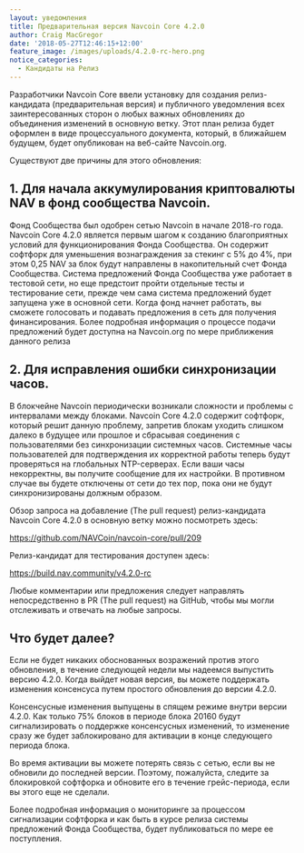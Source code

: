 ```yaml
---
layout: уведомления
title: Предварительная версия Navcoin Core 4.2.0
author: Craig MacGregor
date: '2018-05-27T12:46:15+12:00'
feature_image: /images/uploads/4.2.0-rc-hero.png
notice_categories:
  - Кандидаты на Релиз
---
```

Разработчики Navcoin Core ввели установку для создания релиз-кандидата (предварительная версия) и публичного уведомления всех заинтересованных сторон о любых важных обновлениях до объединения изменений в основную ветку. Этот план релиза будет оформлен в виде процессуального документа, который, в ближайшем будущем, будет опубликован на веб-сайте Navcoin.org.
<!--more-->
Существуют две причины для этого обновления:

## 1. Для начала аккумулирования криптовалюты NAV в фонд сообщества Navcoin.

Фонд Сообщества был одобрен сетью Navcoin в начале 2018-го года. Navcoin Core 4.2.0 является первым шагом к созданию благоприятных условий для функционирования Фонда Сообщества. Он содержит софтфорк для уменьшения вознаграждения за стекинг с 5% до 4%, при этом 0,25 NAV за блок будут направлены в накопительный счет Фонда Сообщества. Система предложений Фонда Сообщества уже работает в тестовой сети, но еще предстоит пройти отдельные тесты и тестирование сети, прежде чем сама система предложений будет запущена уже в основной сети. Когда фонд начнет работать, вы сможете голосовать и подавать предложения в сеть для получения финансирования. Более подробная информация о процессе подачи предложений будет доступна на Navcoin.org по мере приближения данного релиза
## 2. Для исправления ошибки синхронизации часов.

В блокчейне Navcoin периодически возникали сложности и проблемы с интервалами между блоками. Navcoin Core 4.2.0 содержит софтфорк, который решит данную проблему, запретив блокам уходить слишком далеко в будущее или прошлое и сбрасывая соединения с пользователями без синхронизации системных часов. Системные часы пользователей для подтверждения их корректной работы теперь будут проверяться на глобальных NTP-серверах. Если ваши часы некорректны, вы получите сообщение для их настройки. В противном случае вы будете отключены от сети до тех пор, пока они не будут синхронизированы должным образом.

Обзор запроса на добавление (The pull request) релиз-кандидата Navcoin Core 4.2.0 в основную ветку можно посмотреть здесь:

<https://github.com/NAVCoin/navcoin-core/pull/209>

Релиз-кандидат для тестирования доступен здесь:

<https://build.nav.community/v4.2.0-rc>

Любые комментарии или предложения следует направлять непосредственно в PR (The pull request) на GitHub, чтобы мы могли отслеживать и отвечать на любые запросы.

## Что будет далее?

Если не будет никаких обоснованных возражений против этого обновления, в течение следующей недели мы надеемся выпустить версию 4.2.0. Когда выйдет новая версия, вы можете поддержать изменения консенсуса путем простого обновления до версии 4.2.0.

Консенсусные изменения выпущены в спящем режиме внутри версии 4.2.0. Как только 75% блоков в периоде блока 20160 будут сигнализировать о поддержке консенсусных изменений, то изменение сразу же будет заблокировано для активации в конце следующего периода блока.

Во время активации вы можете потерять связь с сетью, если вы не обновили до последней версии. Поэтому, пожалуйста, следите за блокировкой софтфорка и обновите его в течение грейс-периода, если вы этого еще не сделали.

Более подробная информация о мониторинге за процессом сигнализации софтфорка и как быть в курсе релиза системы предложений Фонда Сообщества, будет публиковаться по мере ее поступления.
